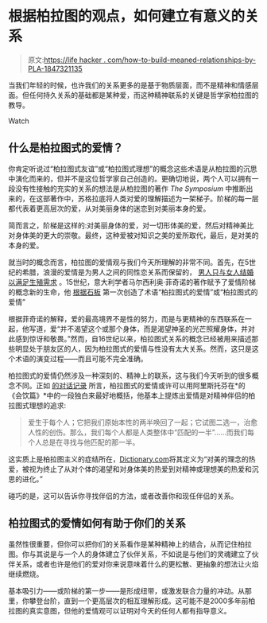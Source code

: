 # 根据柏拉图的观点，如何建立有意义的关系

> 原文:[https://life hacker . com/how-to-build-meaned-relationships-by-PLA-1847321135](https://lifehacker.com/how-to-build-meaningful-relationships-according-to-pla-1847321135)

当我们年轻的时候，也许我们的关系更多的是基于物质层面，而不是精神和情感层面。但任何持久关系的基础都是某种爱，而这种精神联系的关键是哲学家柏拉图的教导。

Watch

## 什么是柏拉图式的爱情？

你肯定听说过“柏拉图式友谊”或“柏拉图式理想”的概念这些术语是从柏拉图的沉思中演化而来的，但并不是这位哲学家自己创造的。更确切地说，两个人可以拥有一段没有性接触的充实的关系的想法是从柏拉图的著作 *The Symposium* 中推断出来的，在这部著作中，苏格拉底将人类对爱的理解描述为一架梯子。阶梯的每一层都代表着更高层次的爱，从对美丽身体的迷恋到对美丽本身的爱。

简而言之，阶梯是这样的:对美丽身体的爱，对一切形体美的爱，然后对精神美比对身体美的更大的崇敬。最终，这种爱被对知识之美的爱所取代，最后，是对美的本身的爱。

就当时的概念而言，柏拉图的爱情观与我们今天所理解的非常不同。首先，在5世纪的希腊，浪漫的爱情是为男人之间的同性恋关系而保留的， [男人只与女人结婚以满足生殖需求](http://www.society-for-philosophy-in-practice.org/journal/pdf/4-3%2006%20Amir%20-%20Plato%20Love.pdf) 。15世纪，意大利学者马尔西利奥·菲奇诺的著作赋予了爱情阶梯的概念新的生命，他 [根据石板](https://slate.com/human-interest/2010/09/the-origins-of-the-term-platonic-friendship.html) 第一次创造了术语“柏拉图式的爱情”或“柏拉图式的爱情”

根据菲奇诺的解释，爱的最高境界不是性的努力，而是与更精神的东西联系在一起，他写道，爱“并不渴望这个或那个身体，而是渴望神圣的光芒照耀身体，并对此感到惊讶和敬畏。”然而，自16世纪以来，柏拉图式关系的概念已经被用来描述那些明显处于朋友区的人，因为柏拉图式的爱情与性没有太大关系。然而，这只是这个术语的演变过程——而且可能不完全准确。

柏拉图式的爱情仍然涉及一种深刻的、精神上的联系，这与我们今天听到的很多概念不同。正如 [的对话记录](https://theconversation.com/what-plato-can-teach-you-about-finding-a-soulmate-72715) 所言，柏拉图式的爱情或许可以用阿里斯托芬在*的《会饮篇》*中的一段独白来最好地概括，他基本上提炼出爱情是对精神伴侣的柏拉图式理想的追求:

> 爱生于每个人；它把我们原始本性的两半唤回了一起；它试图二选一，治愈人性的创伤。那么，我们每个人都是人类整体中“匹配的一半”……而我们每个人总是在寻找与他匹配的那一半。

这实质上是柏拉图主义的症结所在，[Dictionary.com](https://www.dictionary.com/browse/platonic-love)将其定义为“对美的理念的热爱，被视为终止了从对个体的渴望和对身体美的热爱到对精神或理想美的热爱和沉思的进化。”

碰巧的是，这可以告诉你寻找伴侣的方法，或者改善你和现任伴侣的关系。

## 柏拉图式的爱情如何有助于你们的关系

虽然性很重要，但你可以把你们的关系看作是某种精神上的结合，从而记住柏拉图。你与其说是与一个人的身体建立了伙伴关系，不如说是与他们的灵魂建立了伙伴关系，或者也许是他们的爱对你来说意味着什么的更松散、更抽象的想法让火焰继续燃烧。

基本吸引力——或阶梯的第一步——是形成纽带，或激发联合力量的冲动。从那里，你攀登台阶，直到一个更高层次的相互理解形成。这可能不是2000多年前柏拉图的真实意图，但他的爱情观可以证明对今天的任何人都有指导意义。